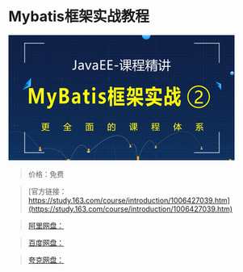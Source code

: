 # Mybatis框架实战教程

![img](../../../assets/study163/free/eff379cfef69416aae2cd07f94444e9a.jpg)

> 价格：免费

> [官方链接：https://study.163.com/course/introduction/1006427039.htm](https://study.163.com/course/introduction/1006427039.htm)

> [阿里网盘：]()

> [百度网盘：]()

> [夸克网盘：]()
